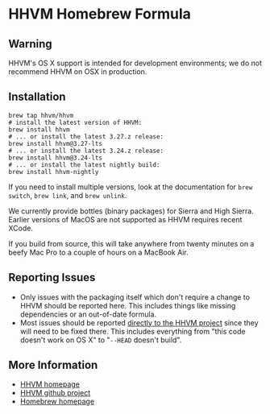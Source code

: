 # HHVM Homebrew Formula

## Warning

HHVM's OS X support is intended for development environments; we do not
recommend HHVM on OSX in production.

## Installation

```
brew tap hhvm/hhvm
# install the latest version of HHVM:
brew install hhvm
# ... or install the latest 3.27.z release:
brew install hhvm@3.27-lts
# ... or install the latest 3.24.z release:
brew install hhvm@3.24-lts
# ... or install the latest nightly build:
brew install hhvm-nightly
```

If you need to install multiple versions, look at the documentation for
`brew switch`, `brew link`, and `brew unlink`.

We currently provide bottles (binary packages) for Sierra and High Sierra. Earlier
versions of MacOS are not supported as HHVM requires recent XCode.

If you build from source, this will take anywhere from twenty minutes on a
beefy Mac Pro to a couple of hours on a MacBook Air.

## Reporting Issues

- Only issues with the packaging itself which don't require a change to HHVM
should be reported here. This includes things like missing dependencies or an
out-of-date formula.
- Most issues should be reported
[directly to the HHVM project](https://github.com/facebook/hhvm/issues) since
they will need to be fixed there. This includes everything from "this code
doesn't work on OS X" to "`--HEAD` doesn't build".

## More Information

- [HHVM homepage](http://hhvm.com)
- [HHVM github project](https://github.com/facebook/hhvm)
- [Homebrew homepage](http://brew.sh/)
